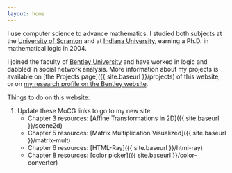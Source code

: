 ```yaml
---
layout: home
---
```


I use computer science to advance mathematics.  I studied both
subjects at the [University of Scranton](www.scranton.edu) and
at [Indiana University](www.iub.edu), earning a Ph.D. in
mathematical logic in 2004.

I joined the faculty of [Bentley University](www.bentley.edu)
and have worked in logic and dabbled in social network analysis.
More information about my projects is available on
[the Projects page]({{ site.baseurl }}/projects) of this website,
or on [my research profile on the Bentley website](https://faculty.bentley.edu/details.asp?uname=ncarter).

Things to do on this website:

 1. Update these MoCG links to go to my new site:
     * Chapter 3 resources: [Affine Transformations in 2D]({{ site.baseurl }}/scene2d)
     * Chapter 5 resources: [Matrix Multiplication Visualized]({{ site.baseurl }}/matrix-mult)
     * Chapter 6 resources: [HTML-Ray]({{ site.baseurl }}/html-ray)
     * Chapter 8 resources: [color picker]({{ site.baseurl }}/color-converter)

